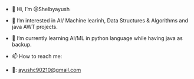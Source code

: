 - 👋 Hi, I’m @Shelbyayush
- 👀 I’m interested in AI/ Machine learinh, Data Structures & Algorithms and java AWT projects.
- 🌱 I’m currently learning AI/ML in python language while having java as backup.
- 📫 How to reach me:

- 📩: ayushc90210@gmail.com

<!---
Shelbyayush/Shelbyayush is a ✨ special ✨ repository because its `README.md` (this file) appears on your GitHub profile.
You can click the Preview link to take a look at your changes.
--->
